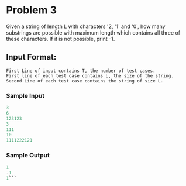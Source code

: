 # Problem 3

Given a string of length L with characters '2, '1' and '0', how many substrings are possible with maximum length which contains all three of these characters.
If it is not possible, print -1.

## Input Format:
```
First Line of input contains T, the number of test cases.
First line of each test case contains L, the size of the string.
Second Line of each test case contains the string of size L.
```

### Sample Input
```c
3
6
123123
3
111
10
1111222121
```

### Sample Output
```c
1
-1
1```